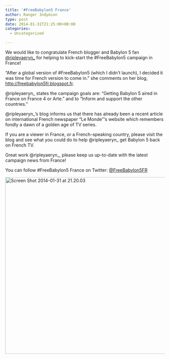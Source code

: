 ```yaml
---
title: '#FreeBabylon5 France'
author: Ranger 3ndymion
type: post
date: 2014-01-31T21:25:00+00:00
categories:
  - Uncategorized

---
```

We would like to congratulate French blogger and Babylon 5 fan [@ripleyaeryn_][1] for helping to kick-start the #FreeBabylon5 campaign in France!

&#8220;After a global version of #FreeBabylon5 (which I didn&#8217;t launch), I decided it was time for French version to come in.&#8221; she comments on her blog, <http://freebabylon5fr.blogspot.fr>.

@ripleyaeryn_ states the campaign goals are: &#8220;Getting Babylon 5 aired in France on France 4 or Arte.&#8221; and to &#8220;Inform and support the other countries.&#8221;

@ripleyaeryn_&#8217;s blog informs us that there has already been a recent article on international French newspaper &#8220;Le Monde&#8221;&#8216;s website which remembers fondly a dawn of a golden age of TV series.

If you are a viewer in France, or a French-speaking country, please visit the blog and see what you could do to help @ripleyaeryn_ get Babylon 5 back on French TV.

Great work @ripleyaeryn_, please keep us up-to-date with the latest campaign news from France!

You can follow #FreeBabylon5 France on Twitter: [@FreeBabylon5FR][2]

[<img src="http://freeb5:8888/wp-content/uploads/2014/01/Screen-Shot-2014-01-31-at-21.20.03.png" alt="Screen Shot 2014-01-31 at 21.20.03" width="998" height="559" class="alignnone size-full wp-image-381" />][3]

 [1]: https://twitter.com/ripleyaeryn_
 [2]: https://twitter.com/FreeBabylon5FR
 [3]: http://freebabylon5fr.blogspot.fr
